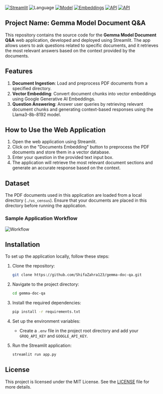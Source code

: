 [![Streamlit](https://img.shields.io/badge/Framework-Streamlit-0E86D4)](https://streamlit.io/)
![Language](https://img.shields.io/badge/Language-Python-0000FF)
[![Model](https://img.shields.io/badge/Model-Llama3--8b--8192-FF8C00)](https://groq.com/groundbreaking-gemma-7b-performance-running-on-the-groq-lpu-inference-engine/)
[![Embeddings](https://img.shields.io/badge/Embeddings-Google%20Generative%20AI-00C853)](https://ai.google.dev/)
[![API](https://img.shields.io/badge/API-Google%20Gemini%20API-0000FF)](https://ai.google.dev/gemini-api/docs)
[![API](https://img.shields.io/badge/API-Groq%20API-FF8C00)](https://groq.com/)

## Project Name: **Gemma Model Document Q&A**

This repository contains the source code for the **Gemma Model Document Q&A** web application, developed and deployed using Streamlit. The app allows users to ask questions related to specific documents, and it retrieves the most relevant answers based on the context provided by the documents.

## Features
1. **Document Ingestion**: Load and preprocess PDF documents from a specified directory.
2. **Vector Embedding**: Convert document chunks into vector embeddings using Google Generative AI Embeddings.
3. **Question Answering**: Answer user queries by retrieving relevant document chunks and generating context-based responses using the Llama3-8b-8192 model.

## How to Use the Web Application
1. Open the web application using Streamlit.
2. Click on the "Documents Embedding" button to preprocess the PDF documents and store them in a vector database.
3. Enter your question in the provided text input box.
4. The application will retrieve the most relevant document sections and generate an accurate response based on the context.

## Dataset
The PDF documents used in this application are loaded from a local directory (`./us_census`). Ensure that your documents are placed in this directory before running the application.

### Sample Application Workflow
![Workflow](Sample-Images/Workflow.PNG)

## Installation
To set up the application locally, follow these steps:

1. Clone the repository:
   ```sh
   git clone https://github.com/ShifaZahra123/gemma-doc-qa.git
   ```
2. Navigate to the project directory:
   ```sh
   cd gemma-doc-qa
   ```
3. Install the required dependencies:
   ```sh
   pip install -r requirements.txt
   ```
4. Set up the environment variables:
   - Create a `.env` file in the project root directory and add your `GROQ_API_KEY` and `GOOGLE_API_KEY`.

5. Run the Streamlit application:
   ```sh
   streamlit run app.py
   ```

## License
This project is licensed under the MIT License. See the [LICENSE](LICENSE) file for more details.

